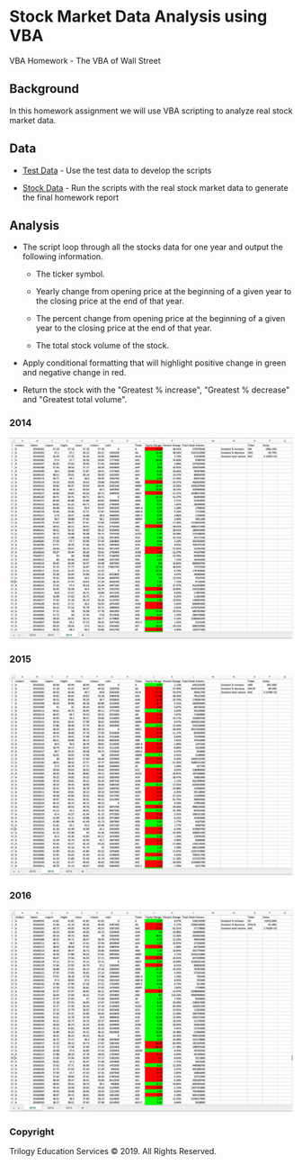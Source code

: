 # Stock Market Data Analysis using VBA

VBA Homework - The VBA of Wall Street

## Background

In this homework assignment we will use VBA scripting to analyze real stock market data.

## Data

* [Test Data](Resources/alphabetical_testing.xlsx) - Use the test data to develop the scripts

* [Stock Data](Resources/Multiple_year_stock_data.xlsx) - Run the scripts with the real stock market data to generate the final homework report

## Analysis

* The script loop through all the stocks data for one year and output the following information.

  * The ticker symbol.

  * Yearly change from opening price at the beginning of a given year to the closing price at the end of that year.

  * The percent change from opening price at the beginning of a given year to the closing price at the end of that year.

  * The total stock volume of the stock.

* Apply conditional formatting that will highlight positive change in green and negative change in red.

* Return the stock with the "Greatest % increase", "Greatest % decrease" and "Greatest total volume".

### 2014
![2014 Solution](Images/2014-solution.png)

### 2015
![2015 Solution](Images/2015-solution.png)

### 2016
![2016 Solution](Images/2016-solution.png)


### Copyright

Trilogy Education Services © 2019. All Rights Reserved.
